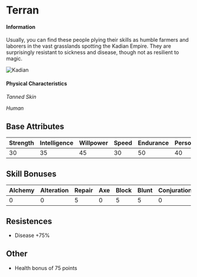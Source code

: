 # Terran

#### Information

Usually, you can find these people plying their skills as humble farmers and laborers in the vast grasslands spotting the Kadian Empire. They are surprisingly resistant to sickness and disease, though not as resilient to magic.


![Kadian](../../images/Terran.png)

#### Physical Characteristics

*Tanned Skin*

*Human*
## Base Attributes

| Strength  | Intelligence | Willpower  | Speed  | Endurance  | Personality  | Luck  |
|------     |------        |------      |------  |------      |------        |------ |
| 30        | 35           | 45         | 30     | 50         | 40           | 50    |

## Skill Bonuses

| Alchemy  | Alteration | Repair  | Axe  | Block  | Blunt  | Conjuration  | Destruction  |
|------    |------      |------   |------|------  |------  |------        |------        |
| 0        | 0          | 5       | 0    | 5      | 5      | 0            | 0            |


## Resistences
 - Disease +75%

## Other
- Health bonus of 75 points
